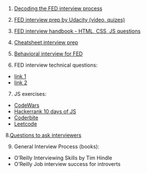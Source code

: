 1. [Decoding the FED interview process](https://dev.to/emmawedekind/decoding-the-front-end-interview-process-14dl)

2. [FED interview prep by Udacity (video, quizes)](https://www.udacity.com/course/front-end-interview-prep--ud250)

3. [FED interview handbook - HTML, CSS, JS questions](https://github.com/yangshun/front-end-interview-handbook)

4. [Cheatsheet interview prep](https://github.com/yangshun/tech-interview-handbook/blob/master/preparing/cheatsheet.md)

5. [Behavioral interview for FED](https://github.com/yangshun/tech-interview-handbook/blob/master/non-technical/behavioral.md)

6. FED interview technical questions:
- [link 1](https://github.com/h5bp/Front-end-Developer-Interview-Questions)
- [link 2](https://github.com/khan4019/front-end-Interview-Questions)

7. JS exercises:
- [CodeWars](https://github.com/bogutski/js-road-map/blob/master/tasks.md)
- [Hackerrank 10 days of JS](https://www.hackerrank.com/domains/tutorials/10-days-of-javascript)
- [Coderbite](https://coderbyte.com/)
- [Leetcode](https://leetcode.com/)

8.[Questions to ask interviewers](https://github.com/yangshun/tech-interview-handbook/blob/master/non-technical/questions-to-ask.md) 

9. General Interview Process (books):
* O’Reilly Interviewing Skills by Tim Hindle
* O’Reilly Job interview success for introverts

